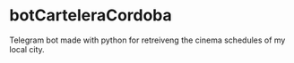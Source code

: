 # botCarteleraCordoba

Telegram bot made with python for retreiveng the cinema schedules of my local city.
